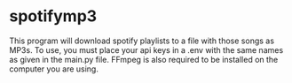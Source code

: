 ﻿# spotifymp3
This program will download spotify playlists to a file with those songs as MP3s. 
To use, you must place your api keys in a .env with the same names as given in the main.py file. 
FFmpeg is also required to be installed on the computer you are using.
